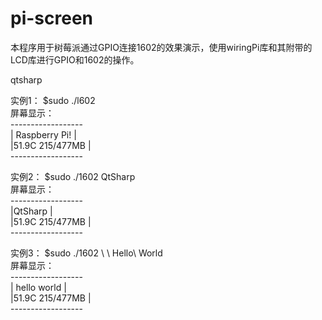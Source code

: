 pi-screen
=========

本程序用于树莓派通过GPIO连接1602的效果演示，使用wiringPi库和其附带的LCD库进行GPIO和1602的操作。

qtsharp

实例1： 
$sudo ./l602    
屏幕显示：      
    ------------------    
    | Raspberry Pi!  |    
    |51.9C 215/477MB |    
    ------------------    

实例2： 
$sudo ./1602 QtSharp    
屏幕显示：  
    ------------------      
    |QtSharp         |      
    |51.9C 215/477MB |      
    ------------------      

实例3： 
$sudo ./1602 \ \ Hello\ World   
屏幕显示：  
    ------------------      
    | hello world    |  
    |51.9C 215/477MB |      
    ------------------  
